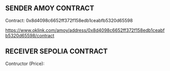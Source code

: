 ## SENDER AMOY CONTRACT

Contract: 0x8d4098c6652ff372f158edb1ceabfb5320d65598

https://www.oklink.com/amoy/address/0x8d4098c6652ff372f158edb1ceabfb5320d65598/contract




## RECEIVER SEPOLIA CONTRACT

Contructor (Price): 

